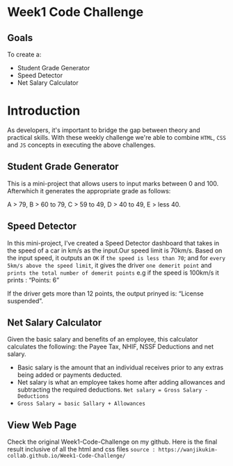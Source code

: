 # Week1 Code Challenge

## Goals

To create a:
- Student Grade Generator 
- Speed Detector
- Net Salary Calculator

# Introduction
As developers, it's important to bridge the gap between theory and practical skills. With these weekly challenge we're able to combine `HTML`, `CSS` and `JS` concepts in executing the above challenges.

## Student Grade Generator 
This is a mini-project that allows users to input marks between 0 and 100. Afterwhich it generates the appropriate grade as follows: 

A > 79, B > 60 to 79, C > 59 to 49, D > 40 to 49, E > less 40.


## Speed Detector

In this mini-project, I've created a Speed Detector dashboard that takes in the speed of a car in km/s as the input.Our speed limit is 70km/s. Based on the input speed, it outputs an `OK` if `the speed is less than 70`; and for `every 5km/s above the speed limit`, it gives the driver `one demerit point` and `prints the total number of demerit points` e.g if the speed is 100km/s it prints : “Points: 6”

If the driver gets more than 12 points, the output prinyed is: “License suspended”.


## Net Salary Calculator
Given the basic salary and benefits of an employee, this calculator calculates the following: the Payee Tax, NHIF, NSSF Deductions 
and net salary.

- Basic salary is the amount that an individual receives prior to any extras being added or payments deducted.
- Net salary is what an employee takes home after adding allowances and subtracting the required deductions.
    `Net salary = Gross Salary - Deductions `
-   `Gross Salary = basic Sallary + Allowances`

## View Web Page 
Check the original Week1-Code-Challenge on my github.
Here is the final result inclusive of all the html and css files
`source : https://wanjikukim-collab.github.io/Week1-Code-Challenge/ `



